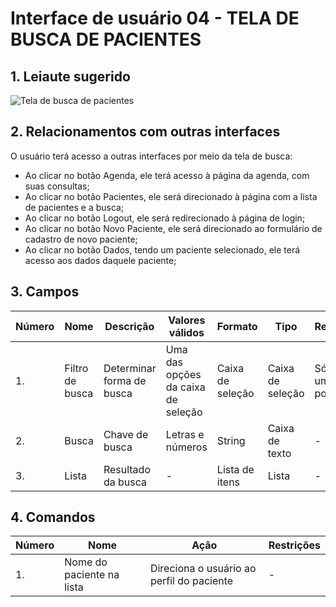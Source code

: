 # Interface de usuário 04 - TELA DE BUSCA DE PACIENTES

## 1. Leiaute sugerido

![Tela de busca de pacientes](https://user-images.githubusercontent.com/69217117/111713658-d77b7e80-882e-11eb-97ae-677e703dbea5.jpg)

## 2. Relacionamentos com outras interfaces
O usuário terá acesso a outras interfaces por meio da tela de busca:
  - Ao clicar no botão Agenda, ele terá acesso à página da agenda, com suas consultas;
  - Ao clicar no botão Pacientes, ele será direcionado à página com a lista de pacientes e a busca;
  - Ao clicar no botão Logout, ele será redirecionado à página de login;
  - Ao clicar no botão Novo Paciente, ele será direcionado ao formulário de cadastro de novo paciente;
  - Ao clicar no botão Dados, tendo um paciente selecionado, ele terá acesso aos dados daquele paciente; 
  
## 3. Campos

| **Número** | **Nome** | **Descrição** | **Valores válidos** | **Formato** | **Tipo** | **Restrições** |
| --- | --- | --- | --- | --- | --- | --- |
|1. | Filtro de busca | Determinar forma de busca | Uma das opções da caixa de seleção | Caixa de seleção | Caixa de seleção | Só permite uma busca por vez |
|2. | Busca | Chave de busca | Letras e números | String | Caixa de texto | - |
|3. | Lista | Resultado da busca | - | Lista de itens | Lista | - |

## 4. Comandos

| **Número** | **Nome** | **Ação** | **Restrições** |
| --- | --- | --- | --- |
|1. |Nome do paciente na lista | Direciona o usuário ao perfil do paciente | - |


